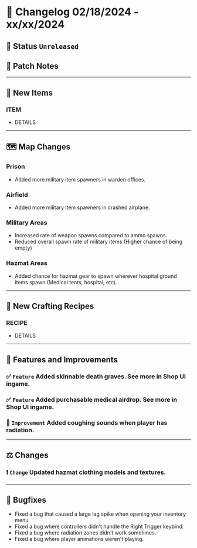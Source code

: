 # :bookmark_tabs:  Changelog 02/18/2024 - xx/xx/2024

## :red_circle: Status `Unreleased`
<!-- ## :green_circle: Status `Released` -->

## :speech_balloon: Patch Notes

________

## :gun: New Items

### ITEM
- DETAILS

________

## :world_map: Map Changes

### Prison
- Added more military item spawners in warden offices.

### Airfield
- Added more military item spawners in crashed airplane.

### Military Areas
- Increased rate of weapon spawns compared to ammo spawns.
- Reduced overall spawn rate of military items (Higher chance of being empty)

### Hazmat Areas
- Added chance for hazmat gear to spawn wherever hospital ground items spawn (Medical tents, hospital, etc).

________

## :thread: New Crafting Recipes

### RECIPE
- DETAILS

________

## :loudspeaker: Features and Improvements


### :white_check_mark: `Feature` Added skinnable death graves. See more in Shop UI ingame.

### :white_check_mark: `Feature` Added purchasable medical airdrop. See more in Shop UI ingame.

### :arrow_up_small: `Improvement` Added coughing sounds when player has radiation.

________

## :balance_scale: Changes

### :exclamation: `Change` Updated hazmat clothing models and textures.

________

## :bug: Bugfixes
- Fixed a bug that caused a large lag spike when opening your inventory menu.
- Fixed a bug where controllers didn't handle the Right Trigger keybind.
- Fixed a bug where radiation zones didn't work sometimes.
- Fixed a bug where player animations weren't playing.
